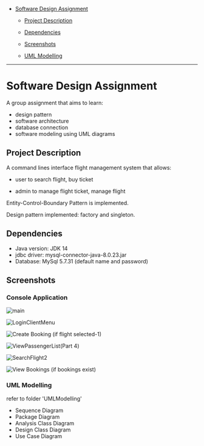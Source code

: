 - [Software Design Assignment](#software-design-assignment)
  - [Project Description](#project-description)

  - [Dependencies](#dependencies)

  - [Screenshots](#screenshots)

  - [UML Modelling](#uml-modelling)

    


<hr>

# Software Design Assignment

A group assignment that aims to learn:

- design pattern
- software architecture
- database connection
- software modeling using UML diagrams



## Project Description 

A command lines interface flight management system that allows: 

- user to search flight, buy ticket

- admin to manage flight ticket, manage flight

Entity-Control-Boundary Pattern is implemented.

Design pattern implemented: factory and singleton.



## Dependencies

- Java version: JDK 14
- jdbc driver: mysql-connector-java-8.0.23.jar
- Database: MySql 5.7.31 (default name and password)



## Screenshots

### Console Application

![main](Screenshots/main.png)

![LoginClientMenu](Screenshots/LoginClientMenu.png)

![Create Booking (if flight selected-1)](Screenshots/Create%20Booking%20(if%20flight%20selected-1).png)

![ViewPassengerList(Part 4)](Screenshots/ViewPassengerList(Part%204).png)

![SearchFlight2](Screenshots/SearchFlight2.png)

![View Bookings (if bookings exist)](Screenshots/View%20Bookings%20(if%20bookings%20exist).png)



### UML Modelling
refer to folder 'UMLModelling'

* Sequence Diagram
* Package Diagram
* Analysis Class Diagram
* Design Class Diagram
* Use Case Diagram

